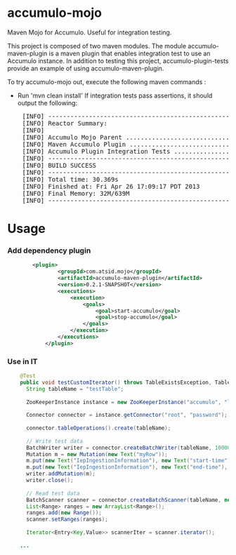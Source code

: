 accumulo-mojo
=============

Maven Mojo for Accumulo.  Useful for integration testing.

This project is composed of two maven modules.  The module accumulo-maven-plugin is a maven plugin that enables integration test to use an Accumulo instance.  In addition to testing this project, accumulo-plugin-tests provide an example of using accumulo-maven-plugin.

To try accumulo-mojo out, execute the following maven commands :

 * Run 'mvn clean install'  If integration tests pass assertions, it should output the following:
 
<pre>
	[INFO] ------------------------------------------------------------------------
	[INFO] Reactor Summary:
	[INFO] 
	[INFO] Accumulo Mojo Parent .............................. SUCCESS [0.509s]
	[INFO] Maven Accumulo Plugin ............................. SUCCESS [3.693s]
	[INFO] Accumulo Plugin Integration Tests ................. SUCCESS [25.665s]
	[INFO] ------------------------------------------------------------------------
	[INFO] BUILD SUCCESS
	[INFO] ------------------------------------------------------------------------
	[INFO] Total time: 30.369s
	[INFO] Finished at: Fri Apr 26 17:09:17 PDT 2013
	[INFO] Final Memory: 32M/639M
	[INFO] ------------------------------------------------------------------------
</pre>

Usage
=============

### Add dependency plugin

```xml
  		<plugin>
				<groupId>com.atsid.mojo</groupId>
				<artifactId>accumulo-maven-plugin</artifactId>
				<version>0.2.1-SNAPSHOT</version>
				<executions>
					<execution>
						<goals>
							<goal>start-accumulo</goal>
							<goal>stop-accumulo</goal>
						</goals>
					</execution>
				</executions>
			</plugin>
```
      
### Use in IT

  
```java
    @Test
    public void testCustomIterator() throws TableExistsException, TableNotFoundException, IOException, AccumuloException, AccumuloSecurityException {
      String tableName = "testTable";
    
      ZooKeeperInstance instance = new ZooKeeperInstance("accumulo", "localhost:2181");
    
      Connector connector = instance.getConnector("root", "password");
    
      connector.tableOperations().create(tableName);
    
      // Write test data
      BatchWriter writer = connector.createBatchWriter(tableName, 10000L, 1000L, 4);
      Mutation m = new Mutation(new Text("myRow"));
      m.put(new Text("IepIngestionInformation"), new Text("start-time"), new Value("SomeValue".getBytes()));
      m.put(new Text("IepIngestionInformation"), new Text("end-time"), new Value("SecondValue".getBytes()));
      writer.addMutation(m);
      writer.close();
    
      // Read test data
      BatchScanner scanner = connector.createBatchScanner(tableName, new Authorizations(), 1);
      List<Range> ranges = new ArrayList<Range>();
      ranges.add(new Range());
      scanner.setRanges(ranges);
     
      Iterator<Entry<Key,Value>> scannerIter = scanner.iterator();
    
    ...
```

